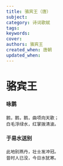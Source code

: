 ```yaml
---
title: 骆宾王（唐）
subject: 
category: 诗词歌赋
tags: 
keywords: 
cover: 
authors: 骆宾王
created_when: 唐朝
updated_when: 
---
```


# 骆宾王

#### 咏鹅

```
鹅，鹅，鹅，曲项向天歌；
白毛浮绿水，红掌拨清波。
```

#### 于易水送别

```
此地别燕丹，壮士发冲冠。
昔时人已没，今日水犹寒。
```
